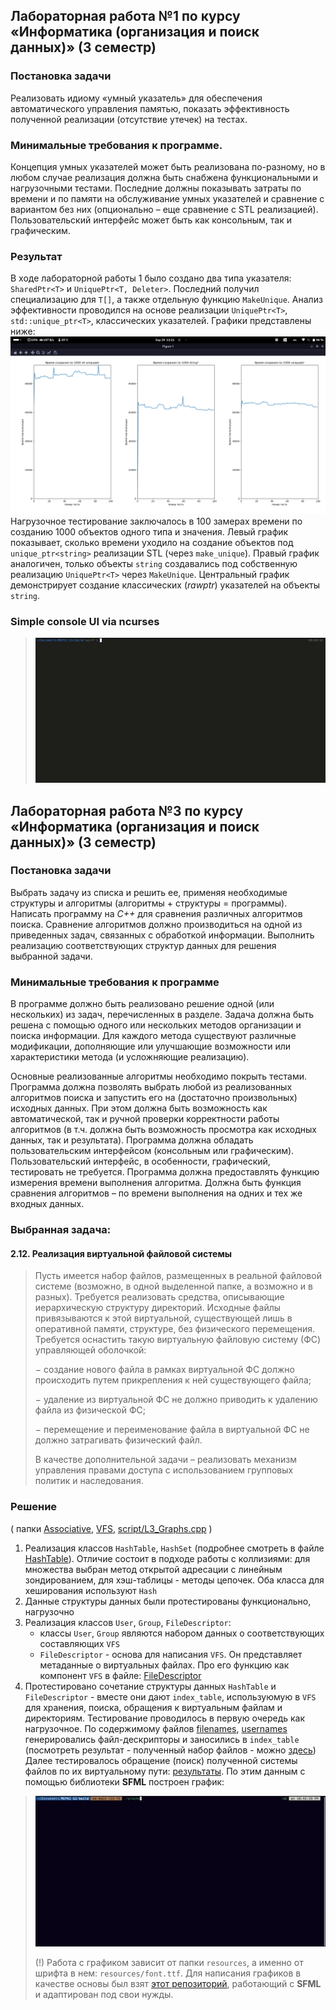 ## Лабораторная работа №1 по курсу «Информатика (организация и поиск данных)» (3 семестр) 
### Постановка задачи

Реализовать идиому «умный указатель» для обеспечения автоматического управления памятью, показать эффективность полученной реализации (отсутствие утечек) на тестах. 

### Минимальные требования к программе. 
Концепция умных указателей может быть реализована по-разному, но в любом случае реализация должна быть снабжена функциональными и нагрузочными тестами. 
Последние должны показывать затраты по времени и по памяти на обслуживание умных указателей и сравнение с вариантом без них (опционально – еще сравнение с STL реализацией). Пользовательский интерфейс может быть как консольным, так и графическим.

### Результат
В ходе лабораторной работы 1 было создано два типа указателя: `SharedPtr<T>` и `UniquePtr<T, Deleter>`. Последний получил специализацию для `T[]`, а также отдельную функцию `MakeUnique`. Анализ эффективности проводился на основе реализации `UniquePtr<T>`, `std::unique_ptr<T>`, классических указателей. Графики представлены ниже:
![DependencyGraph](img/L1%20DependencyGraph.png)
Нагрузочное тестирование заключалось в 100 замерах времени по созданию 1000 объектов одного типа и значения. Левый график показывает, сколько времени уходило на создание объектов под `unique_ptr<string>` реализации STL (через `make_unique`). Правый график аналогичен, только объекты `string` создавались под собственную реализацию `UniquePtr<T>` через `MakeUnique`. Центральный график демонстрирует создание классических (_rawptr_) указателей на объекты `string`.

### Simple console UI via ncurses
>![UI](img/GUI%20L1.gif)



## Лабораторная работа №3 по курсу «Информатика (организация и поиск данных)» (3 семестр)
### Постановка задачи
Выбрать задачу из списка и решить ее, применяя необходимые структуры и алгоритмы (алгоритмы + структуры = программы).
    Написать программу на _C++_ для сравнения различных алгоритмов поиска. Сравнение алгоритмов должно производиться на одной из приведенных задач, связанных с обработкой информации. Выполнить реализацию соответствующих структур данных для решения выбранной задачи.

### Минимальные требования к программе
В программе должно быть реализовано решение одной (или нескольких) из задач, перечисленных в разделе. Задача должна быть решена с помощью одного или нескольких методов организации и поиска информации. Для каждого метода существуют различные модификации, дополняющие или улучшающие возможности или характеристики метода (и усложняющие реализацию).

Основные реализованные алгоритмы необходимо покрыть тестами. Программа должна позволять выбрать любой из реализованных алгоритмов поиска и запустить его на (достаточно произвольных) исходных данных. При этом должна быть возможность как автоматической, так и ручной проверки корректности работы алгоритмов (в т.ч. должна быть возможность просмотра как исходных данных, так и результата). Программа должна обладать пользовательским интерфейсом (консольным или графическим). Пользовательский интерфейс, в особенности, графический, тестировать не требуется. Программа должна предоставлять функцию измерения времени выполнения алгоритма. Должна быть функция сравнения алгоритмов – по времени выполнения на одних и тех же входных данных.

### Выбранная задача: 
#### 2.12. Реализация виртуальной файловой системы
>Пусть имеется набор файлов, размещенных в реальной файловой системе (возможно, в одной выделенной папке, а возможно и в разных). Требуется реализовать средства, описывающие иерархическую структуру директорий. Исходные файлы привязываются к этой виртуальной, существующей лишь в оперативной памяти, структуре, без физического перемещения. Требуется оснастить такую виртуальную файловую систему (ФС) управляющей оболочкой:
>
>− создание нового файла в рамках виртуальной ФС должно происходить путем прикрепления к ней существующего файла;
>
>− удаление из виртуальной ФС не должно приводить к удалению файла из физической ФС;
>
>− перемещение и переименование файла в виртуальной ФС не должно затрагивать физический файл.
>
>В качестве дополнительной задачи – реализовать механизм управления правами доступа с использованием групповых политик и наследования. 

### Решение
( папки 
[Associative](include/Associative), 
[VFS](include/VFS), 
[script/L3_Graphs.cpp](script/L3_Graphs.cpp)
 )
1) Реализация классов `HashTable`, `HashSet` (подробнее смотреть в файле [HashTable](include/Associative/_hashtable.md)). Отличие состоит в подходе работы с коллизиями: для множества выбран метод открытой адресации с линейным зондированием, для хэш-таблицы - методы цепочек. Оба класса для хеширования используют `Hash`
2) Данные структуры данных были протестированы функционально, нагрузочно
3) Реализация классов `User`, `Group`, `FileDescriptor`:
    - классы `User`, `Group` являются набором данных о соответствующих составляющих `VFS`
    - `FileDescriptor` - основа для написания `VFS`. Он представляет метаданные о виртуальных файлах. Про его функцию как компонент `VFS` в файле: [FileDescriptor](include/VFS/_fd.md)
4) Протестировано сочетание структуры данных `HashTable` и `FileDescriptor` - вместе они дают `index_table`, используюмую в `VFS` для хранения, поиска, обращения к виртуальным файлам и директориям. Тестирование проводилось в первую очередь как нагрузочное. По содержимому файлов [filenames](test/VFS/_filename.txt), [usernames](test/VFS/_username.txt) генерировались файл-дескрипторы и заносились в `index_table` (посмотреть результат - полученный набор файлов - можно [здесь](test/_test_results/fs_indextable.txt)) Далее тестировалось обращение (поиск) полученной системы файлов по их виртуальному пути: [результаты](_test_results/search_test_indextable.txt). По этим данным с помощью библиотеки __SFML__ построен график:
>![График __SFML__](img/GR%20L3.gif)
>
>(!) Работа с графиком зависит от папки `resources`, а именно от шрифта в нем: `resources/font.ttf`. Для написания графиков в качестве основы был взят [этот репозиторий](https://github.com/bechu/sfml-plot/tree/master), работающий с __SFML__ и адаптирован под свои нужды.
